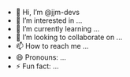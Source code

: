 - 👋 Hi, I’m @jjm-devs
- 👀 I’m interested in ...
- 🌱 I’m currently learning ...
- 💞️ I’m looking to collaborate on ...
- 📫 How to reach me ...
- 😄 Pronouns: ...
- ⚡ Fun fact: ...

<!---
jjm-devs/jjm-devs is a ✨ special ✨ repository because its `README.md` (this file) appears on your GitHub profile.
You can click the Preview link to take a look at your changes.
--->

